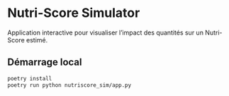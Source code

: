 # Nutri-Score Simulator

Application interactive pour visualiser l’impact des quantités sur un Nutri-Score estimé.

## Démarrage local

```bash
poetry install
poetry run python nutriscore_sim/app.py
